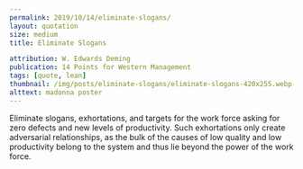 ```yaml
---
permalink: 2019/10/14/eliminate-slogans/
layout: quotation
size: medium
title: Eliminate Slogans

attribution: W. Edwards Deming
publication: 14 Points for Western Management
tags: [quote, lean]
thumbnail: /img/posts/eliminate-slogans/eliminate-slogans-420x255.webp
alttext: madonna poster
---
```


Eliminate slogans, exhortations, and targets for the work force
asking for zero defects and new levels of productivity.
Such exhortations only create adversarial relationships, as the bulk
of the causes of low quality and low productivity belong to the
system and thus lie beyond the power of the work force.
